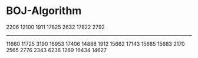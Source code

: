# BOJ-Algorithm

2206 
12100 
1911
17825
2632
17822
2792

---

11660
11725
3190
16953
17406
14888
1912
15662
17143
15685
15683
2170
2565
2776
2343
6236
1269
16434
14627